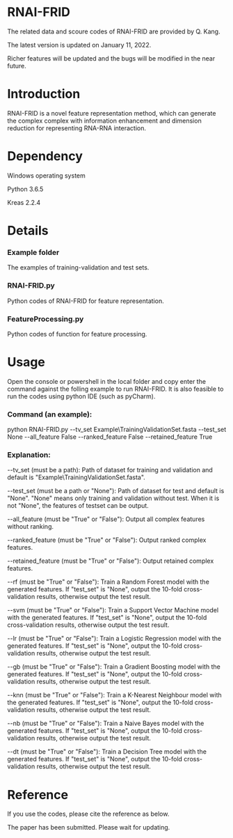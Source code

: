 # RNAI-FRID
The related data and scoure codes of RNAI-FRID are provided by Q. Kang.

The latest version is updated on January 11, 2022.

Richer features will be updated and the bugs will be modified in the near future.

# Introduction
RNAI-FRID is a novel feature representation method, which can generate the complex complex with information enhancement and dimension reduction for representing RNA-RNA interaction.

# Dependency
Windows operating system

Python 3.6.5

Kreas 2.2.4

# Details
### Example folder
The examples of training-validation and test sets.

### RNAI-FRID.py
Python codes of RNAI-FRID for feature representation.

### FeatureProcessing.py
Python codes of function for feature processing.

# Usage
Open the console or powershell in the local folder and copy enter the command against the folling example to run RNAI-FRID. It is also feasible to run the codes using python IDE (such as pyCharm).

### Command (an example):
python RNAI-FRID.py --tv_set Example\TrainingValidationSet.fasta --test_set None --all_feature False --ranked_feature False --retained_feature True

### Explanation:
--tv_set (must be a path): Path of dataset for training and validation and default is "Example\TrainingValidationSet.fasta".

--test_set (must be a path or "None"): Path of dataset for test and default is "None". "None" means only training and validation without test. When it is not "None", the features of testset can be output.

--all_feature (must be "True" or "False"): Output all complex features without ranking.

--ranked_feature (must be "True" or "False"): Output ranked complex features.

--retained_feature (must be "True" or "False"): Output retained complex features.

--rf (must be "True" or "False"): Train a Random Forest model with the generated features. If "test_set" is "None", output the 10-fold cross-validation results, otherwise output the test result.

--svm (must be "True" or "False"): Train a Support Vector Machine model with the generated features. If "test_set" is "None", output the 10-fold cross-validation results, otherwise output the test result.

--lr (must be "True" or "False"): Train a Logistic Regression model with the generated features. If "test_set" is "None", output the 10-fold cross-validation results, otherwise output the test result.

--gb (must be "True" or "False"): Train a Gradient Boosting model with the generated features. If "test_set" is "None", output the 10-fold cross-validation results, otherwise output the test result.

--knn (must be "True" or "False"): Train a K-Nearest Neighbour model with the generated features. If "test_set" is "None", output the 10-fold cross-validation results, otherwise output the test result.

--nb (must be "True" or "False"): Train a Naive Bayes model with the generated features. If "test_set" is "None", output the 10-fold cross-validation results, otherwise output the test result.

--dt (must be "True" or "False"): Train a Decision Tree model with the generated features. If "test_set" is "None", output the 10-fold cross-validation results, otherwise output the test result.

# Reference
If you use the codes, please cite the reference as below.

The paper has been submitted. Please wait for updating.
